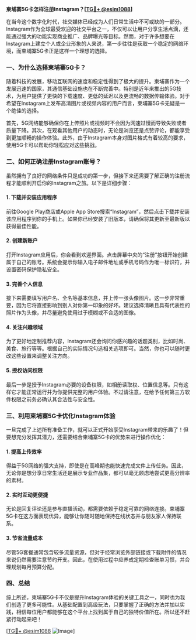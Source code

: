 **柬埔寨5G卡怎样注册Instagram？[[TG💪+ @esim1088](https://t.me/s/esim1088)]**

在当今这个数字化时代，社交媒体已经成为人们日常生活中不可或缺的一部分。Instagram作为全球最受欢迎的社交平台之一，不仅可以让用户分享生活点滴，还能通过强大的功能实现商业推广、品牌曝光等目标。然而，对于许多想要在Instagram上建立个人或企业形象的人来说，第一步往往是获取一个稳定的网络环境，而柬埔寨5G卡正是这样一个理想的选择。

### 一、为什么选择柬埔寨5G卡？

随着科技的发展，移动互联网的速度和稳定性得到了极大的提升。柬埔寨作为一个发展迅速的国家，其通信基础设施也在不断完善中。特别是近年来推出的5G技术，为用户提供了更快的下载速度、更低的延迟以及更流畅的数据传输体验。对于希望在Instagram上发布高清图片或视频内容的用户而言，柬埔寨5G卡无疑是一个绝佳的选择。

首先，5G网络能够确保你在上传照片或视频时不会因为网速过慢而导致失败或者质量下降。其次，在观看其他用户的动态时，无论是浏览还是点赞评论，都能享受到更加顺畅的操作体验。此外，由于Instagram本身对图片格式有着较高的要求，使用5G卡可以帮助你轻松应对这些挑战。

### 二、如何正确注册Instagram账号？

虽然拥有了良好的网络条件只是成功的第一步，但接下来还需要了解正确的注册流程才能顺利开启你的Instagram之旅。以下是详细步骤：

#### 1. 下载并安装应用程序
前往Google Play商店或Apple App Store搜索“Instagram”，然后点击下载并安装该应用程序到你的手机上。如果你已经安装了旧版本，请确保将其更新至最新版以获得最佳性能。

#### 2. 创建新账户
打开Instagram应用后，你会看到欢迎界面。点击屏幕中央的“注册”按钮开始创建属于自己的账号。系统会提示你输入电子邮件地址或手机号码作为唯一标识符，并设置密码保护隐私安全。

#### 3. 完善个人信息
接下来需要填写用户名、全名等基本信息，并上传一张头像图片。这一步非常重要，因为它将直接影响到别人对你第一印象的好坏。建议选择清晰且具有代表性的照片作为头像，并尽量避免使用过于模糊或不合适的图像。

#### 4. 关注兴趣领域
为了更好地定制推荐内容，Instagram还会询问你感兴趣的话题类别，比如时尚、美食、旅行等等。根据自己的实际情况勾选相关选项即可。当然，你也可以随时更改这些设置来调整关注方向。

#### 5. 授权访问权限
最后一步是授予Instagram必要的设备权限，如相册读取权、位置信息等。只有这样它才能正常运行并为你提供完整的用户体验。不过请注意，在给予任何第三方软件权限之前务必确认其合法性与安全性。

### 三、利用柬埔寨5G卡优化Instagram体验

一旦完成了上述所有准备工作，就可以正式开始享受Instagram带来的乐趣了！但要想充分发挥其潜力，还需要结合柬埔寨5G卡的优势来进行操作优化：

#### 1. 提高上传效率
得益于5G网络的强大支持，即使是在高峰期也能快速完成文件上传任务。因此，无论你是想分享日常生活还是展示专业作品集，都可以毫无顾虑地尝试更高分辨率的素材。

#### 2. 实时互动更便捷
无论是回复评论还是参与直播活动，都需要依赖于稳定可靠的网络连接。柬埔寨5G卡在这方面表现优异，能够让你随时随地保持在线状态并与朋友家人保持联系。

#### 3. 节省流量成本
尽管5G套餐通常包含较多流量资源，但对于经常浏览外部链接或下载附件的情况来说仍然需要注意节约开支。因此，在使用过程中应养成定期检查账单习惯，并合理规划每月预算分配。

### 四、总结

综上所述，柬埔寨5G卡不仅是提升Instagram体验的关键工具之一，同时也为我们创造了更多可能性。从基础配置到高级玩法，只要掌握了正确的方法并加以实践，相信每位用户都能够在这个平台上找到属于自己的独特价值所在。所以还不赶紧行动起来吧！

[[TG💪+ @esim1088](https://t.me/s/esim1088) ![Image](https://i.postimg.cc/4NQfJmqS/Snipaste-2025-05-13-00-14-12.png)]